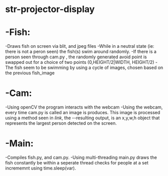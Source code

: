 # str-projector-display

# -Fish:
-Draws fish on screen via blit, and jpeg files
-While in a neutral state (ie: there is not a peron seen) the fish(s) swim around randomly.
-If there is a person seen through cam.py , the randomly generated avoid point is swapped out for a choice of two points             (0,HEIGHT/2|WIDTH, HEIGHT/2)
-The fish seem to be swimming by using a cycle of images, chosen based on the previous fish_image

# -Cam:
-Using openCV the program interacts with the webcam
-Using the webcam, every time cam.py is called an image is produces. This image is processed using a method seen in *link*, the          --resulting output, is an x,y,w,h object that represents the largest person detected on the screen.

# -Main:
-Compiles fish.py, and cam.py.
-Using multi-threading main.py draws the fish constantly be within a seperate thread checks for people at a set incrememnt using            time.sleep(var).
